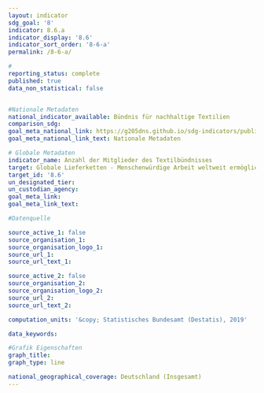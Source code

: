 ```yaml
---
layout: indicator                       
sdg_goal: '8'                       
indicator: 8.6.a                       
indicator_display: '8.6'                       
indicator_sort_order: '8-6-a'                       
permalink: /8-6-a/                       

#                       
reporting_status: complete                       
published: true                       
data_non_statistical: false                       


#Nationale Metadaten                       
national_indicator_available: Bündnis für nachhaltige Textilien                       
comparison_sdg:                       
goal_meta_national_link: https://g205dns.github.io/sdg-indicators/public/MetaDe/8.6..pdf
goal_meta_national_link_text: Nationale Metadaten                       

# Globale Metadaten                       
indicator_name: Anzahl der Mitglieder des Textilbündnisses                       
target: Globale Lieferketten - Menschenwürdige Arbeit weltweit ermöglichen                       
target_id: '8.6'                       
un_designated_tier:                        
un_custodian_agency:                        
goal_meta_link:                        
goal_meta_link_text:                        

#Datenquelle                       

source_active_1: false                       
source_organisation_1:                        
source_organisation_logo_1:                        
source_url_1:                        
source_url_text_1:                        

source_active_2: false                       
source_organisation_2:                        
source_organisation_logo_2:                        
source_url_2:                        
source_url_text_2:                        

computation_units: '&copy; Statistisches Bundesamt (Destatis), 2019'                       

data_keywords:                        

#Grafik Eigenschaften                       
graph_title:                        
graph_type: line                       

national_geographical_coverage: Deutschland (Insgesamt)
---
```

